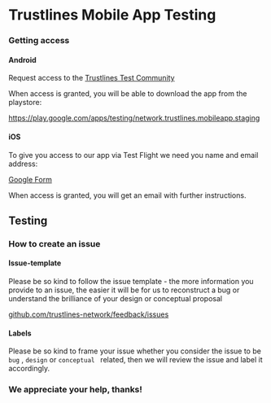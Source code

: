 # Trustlines Mobile App Testing

### Getting access

#### Android

Request access to the [Trustlines Test Community](https://plus.google.com/communities/110092662247828550761)

When access is granted, you will be able to download the app from the playstore:

https://play.google.com/apps/testing/network.trustlines.mobileapp.staging

#### iOS

To give you access to our app via Test Flight we need you name and email address: 

[Google Form](https://goo.gl/forms/iypkm4yAxUYz7V4G2)

When access is granted, you will get an email with further instructions.

## Testing

### How to create an issue

#### Issue-template

Please be so kind to follow the issue template - the more information you provide to an issue, the easier it will be for us to reconstruct a bug or understand the brilliance of your design or conceptual proposal

[github.com/trustlines-network/feedback/issues](https://github.com/trustlines-network/feedback/issues/new)

#### Labels

Please be so kind to frame your issue whether you consider the issue to be ``bug`` , ``design`` or ``conceptual `` related, then we will review the issue and label it accordingly.


### We appreciate your help, thanks!














